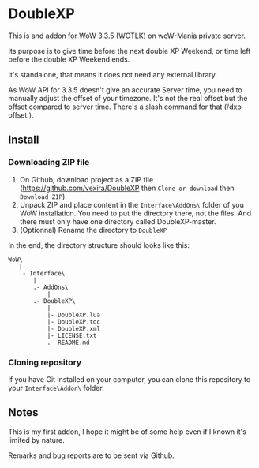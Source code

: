 # DoubleXP

This is and addon for WoW 3.3.5 (WOTLK) on woW-Mania private server.

Its purpose is to give time before the next double XP Weekend, or time left before the double XP Weekend ends.

It's standalone, that means it does not need any external library.

As WoW API for 3.3.5 doesn't give an accurate Server time, you need to manually adjust the offset of your timezone. It's not the
real offset but the offset compared to server time. There's a slash command for that (/dxp offset <value>).

## Install

### Downloading ZIP file

1. On Github, download project as a ZIP file (https://github.com/vexira/DoubleXP then `Clone or download` then `Download ZIP`).
2. Unpack ZIP and place content in the `Interface\AddOns\` folder of you WoW installation. You need to put the directory there, not the files. And there must only have one directory called DoubleXP-master.
3. (Optionnal) Rename the directory to `DoubleXP`

In the end, the directory structure should looks like this:

```
WoW\
   |
   .- Interface\
       |
       .- AddOns\
           |
	   .- DoubleXP\
	       |
	       |- DoubleXP.lua
	       |- DoubleXP.toc
	       |- DoubleXP.xml
	       |- LICENSE.txt
	       .- README.md
```

### Cloning repository

If you have Git installed on your computer, you can clone this repository to your `Interface\Addon\`  folder.

## Notes

This is my first addon, I hope it might be of some help even if I known it's limited by nature.

Remarks and bug reports are to be sent via Github.
